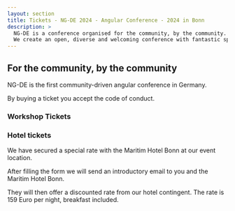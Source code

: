 ```yaml
---
layout: section
title: Tickets - NG-DE 2024 - Angular Conference - 2024 in Bonn
description: >
  NG-DE is a conference organised for the community, by the community.
  We create an open, diverse and welcoming conference with fantastic speakers and a warm and friendly environment.
---
```


## For the community, by the community

NG-DE is the first community-driven angular conference in Germany.

By buying a ticket you accept the code of conduct.

<tito-widget event="ng-de/ng-de-conf-2024" releases="ng-de-2-day-price-tier-1-copy,ng-de-2-day-price-tier-2-copy,mbyklkbnku8,ng-de-2-days,ng-de-2-days-regular-price-copy,vkqg8btpfmm,dmxs8oc7lqy,abz6w0epvh4,gaekbc6dus8,gpxgd0nwbuo" save-metadata-parameters="utm_*"></tito-widget>

### Workshop Tickets

<tito-widget event="ng-de/ng-de-conf-2024" releases="angular-architecture-workshop-nx-micro-frontends-and-signal-store,high-speed-angular-apps-on-any-device,pragmatic-angular-testing,mastering-ngrx-signalstore-from-fundamentals-to-advanced-techniques,making-angular-apps-smarter-with-generative-ai-local-and-offline-capable" save-metadata-parameters="utm_*"></tito-widget>

### Hotel tickets

We have secured a special rate with the Maritim Hotel Bonn at our event location.

After filling the form we will send an introductory email to you and the Maritim Hotel Bonn.

They will then offer a discounted rate from our hotel contingent. The rate is 159 Euro per night, breakfast included.

<div data-tf-live="01J43T50M558WC5PYQAT424CG2"></div>
<script src="//embed.typeform.com/next/embed.js"></script>

<script>
  const url = new URL(location.href)
  const searchParams = new URLSearchParams(url.searchParams);

  if (searchParams.has("voucher")) {
    const widgets = document.querySelectorAll('tito-widget');
    for(const widget of widgets){
      widget.setAttribute("discount-code", searchParams.get("voucher"))
    }
  }
</script>
